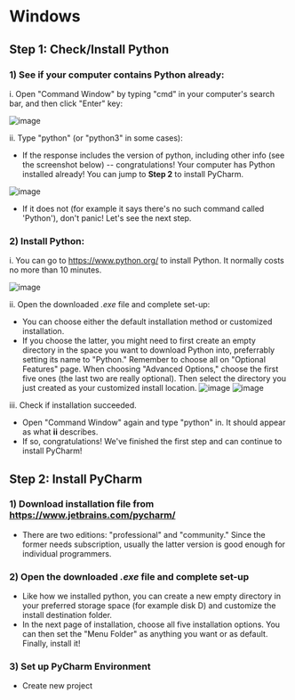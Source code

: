 # Windows
## Step 1: Check/Install Python
### 1) See if your computer contains Python already:
i. Open "Command Window" by typing "cmd" in your computer's search bar, and then click "Enter" key:

![image](https://github.com/jsdhwdmaL/Python-Machine-Learning/assets/84774036/cdd1cd47-4565-42c8-a0c4-b00a5ece9a7f)

ii. Type "python" (or "python3" in some cases):
- If the response includes the version of python, including other info (see the screenshot below) -- congratulations! Your computer has Python installed already! You can jump to **Step 2** to install PyCharm.

![image](https://github.com/jsdhwdmaL/Python-Machine-Learning/assets/84774036/a65da402-8633-4b73-a180-7bcc1f4638e8)

- If it does not (for example it says there's no such command called 'Python'), don't panic! Let's see the next step.

### 2) Install Python:
i. You can go to https://www.python.org/ to install Python. It normally costs no more than 10 minutes.

![image](https://github.com/jsdhwdmaL/Python-Machine-Learning/assets/84774036/b7b4889a-8cb0-4d5f-afa9-9f9030b46004)

ii. Open the downloaded *.exe* file and complete set-up:
- You can choose either the default installation method or customized installation.
- If you choose the latter, you might need to first create an empty directory in the space you want to download Python into, preferrably setting its name to "Python." Remember to choose all on "Optional Features" page. When choosing "Advanced Options," choose the first five ones (the last two are really optional). Then select the directory you just created as your customized install location.
![image](https://github.com/jsdhwdmaL/Python-Machine-Learning/assets/84774036/5ca6d528-2933-4113-810d-32ead515e679) ![image](https://github.com/jsdhwdmaL/Python-Machine-Learning/assets/84774036/2c777868-cf7d-4b81-9c9a-72e7017925a3)

iii. Check if installation succeeded.
- Open "Command Window" again and type "python" in. It should appear as what **ii** describes.
- If so, congratulations! We've finished the first step and can continue to install PyCharm!

## Step 2: Install PyCharm
### 1) Download installation file from https://www.jetbrains.com/pycharm/
- There are two editions: "professional" and "community." Since the former needs subscription, usually the latter version is good enough for individual programmers.

### 2) Open the downloaded *.exe* file and complete set-up
- Like how we installed python, you can create a new empty directory in your preferred storage space (for example disk D) and customize the install destination folder.
- In the next page of installation, choose all five installation options. You can then set the "Menu Folder" as anything you want or as default. Finally, install it!

### 3) Set up PyCharm Environment
- Create new project
